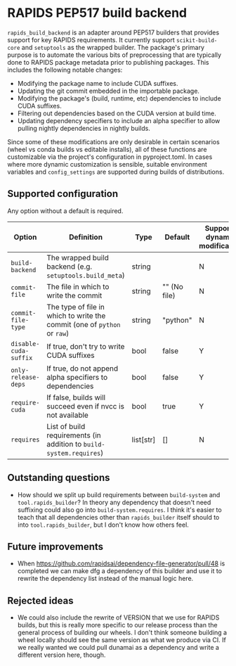 # RAPIDS PEP517 build backend

`rapids_build_backend` is an adapter around PEP517 builders that provides support for key RAPIDS requirements.
It currently support `scikit-build-core` and `setuptools` as the wrapped builder.
The package's primary purpose is to automate the various bits of preprocessing that are typically done to RAPIDS package metadata prior to publishing packages.
This includes the following notable changes:
- Modifying the package name to include CUDA suffixes.
- Updating the git commit embedded in the importable package.
- Modifying the package's (build, runtime, etc) dependencies to include CUDA suffixes.
- Filtering out dependencies based on the CUDA version at build time.
- Updating dependency specifiers to include an alpha specifier to allow pulling nightly dependencies in nightly builds.

Since some of these modifications are only desirable in certain scenarios (wheel vs conda builds vs editable installs), all of these functions are customizable via the project's configuration in pyproject.toml.
In cases where more dynamic customization is sensible, suitable environment variables and `config_settings` are supported during builds of distributions.

## Supported configuration

Any option without a default is required.

| Option                | Definition                                                               | Type      | Default      | Supports dynamic modification |
|-----------------------|--------------------------------------------------------------------------|-----------|--------------|-------------------------------|
| `build-backend`       | The wrapped build backend (e.g. `setuptools.build_meta`)                 | string    |              | N                             |
| `commit-file`         | The file in which to write the commit                                    | string    | "" (No file) | N                             |
| `commit-file-type`    | The type of file in which to write the commit (one of `python` or `raw`) | string    | "python"     | N                             |
| `disable-cuda-suffix` | If true, don't try to write CUDA suffixes                                | bool      | false        | Y                             |
| `only-release-deps`   | If true, do not append alpha specifiers to dependencies                  | bool      | false        | Y                             |
| `require-cuda`        | If false, builds will succeed even if nvcc is not available              | bool      | true         | Y                             |
| `requires`            | List of build requirements (in addition to `build-system.requires`)      | list[str] | []           | N                             |


## Outstanding questions

- How should we split up build requirements between `build-system` and `tool.rapids_builder`? In theory any dependency that doesn't need suffixing could also go into `build-system.requires`. I think it's easier to teach that all dependencies other than `rapids_builder` itself should to into `tool.rapids_builder`, but I don't know how others feel.

## Future improvements

- When https://github.com/rapidsai/dependency-file-generator/pull/48 is completed we can make dfg a dependency of this builder and use it to rewrite the dependency list instead of the manual logic here.

## Rejected ideas

- We could also include the rewrite of VERSION that we use for RAPIDS builds, but this is really more specific to our release process than the general process of building our wheels. I don't think someone building a wheel locally should see the same version as what we produce via CI. If we really wanted we could pull dunamai as a dependency and write a different version here, though.
